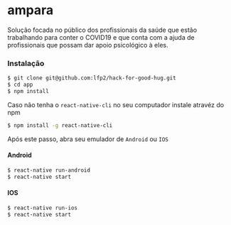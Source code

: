 # ampara

Solução focada no público dos profissionais da saúde que estão trabalhando para conter o COVID19 e que conta com a ajuda de profissionais que possam dar apoio psicológico à eles.

### Instalação

```sh
$ git clone git@github.com:lfp2/hack-for-good-hug.git
$ cd app
$ npm install
```

Caso não tenha o `react-native-cli` no seu computador instale atravéz do npm

```sh
$ npm install -g react-native-cli
```

Após este passo, abra seu emulador de `Android` ou `IOS`

#### Android

```sh
$ react-native run-android
$ react-native start
```

#### IOS

```sh
$ react-native run-ios
$ react-native start
```
